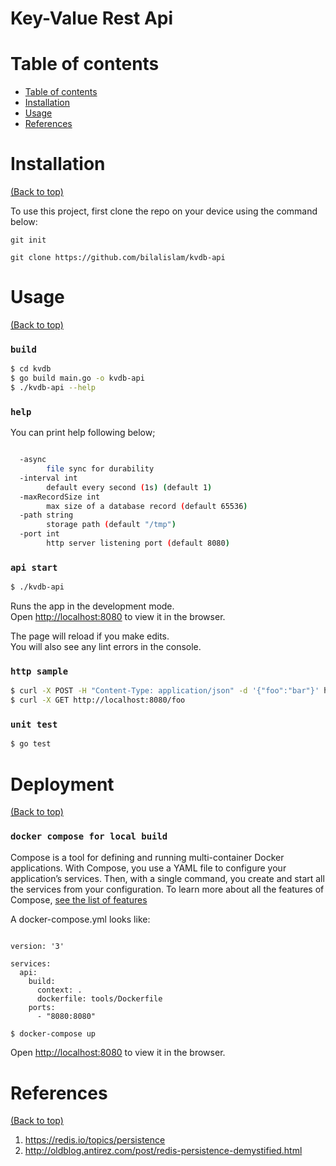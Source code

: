 # Key-Value Rest Api


# Table of contents

- [Table of contents](#table-of-contents)
- [Installation](#installation)
- [Usage](#usage)
- [References](#references)

# Installation
[(Back to top)](#table-of-contents)

To use this project, first clone the repo on your device using the command below:

```git init```

```git clone https://github.com/bilalislam/kvdb-api```


# Usage
[(Back to top)](#table-of-contents)

### `build`

```sh
$ cd kvdb
$ go build main.go -o kvdb-api
$ ./kvdb-api --help
```

### `help`
You can print  help following below;

```sh

  -async
        file sync for durability
  -interval int
        default every second (1s) (default 1)
  -maxRecordSize int
        max size of a database record (default 65536)
  -path string
        storage path (default "/tmp")
  -port int
        http server listening port (default 8080)
```

### `api start`

```sh
$ ./kvdb-api
```

Runs the app in the development mode.<br />
Open [http://localhost:8080](http://localhost:8080) to view it in the browser.

The page will reload if you make edits.<br />
You will also see any lint errors in the console.

### `http sample`

```sh
$ curl -X POST -H "Content-Type: application/json" -d '{"foo":"bar"}' http://localhost:8080/foo
$ curl -X GET http://localhost:8080/foo
```


### `unit test`

```sh
$ go test
```

# Deployment

[(Back to top)](#table-of-contents)

### `docker compose for local build`

Compose is a tool for defining and running multi-container Docker applications. With Compose, you use a YAML file to configure your application’s services. Then, with a single command, you create and start all the services from your configuration. To learn more about all the features of Compose, [see the list of features ](https://docs.docker.com/compose/#features)

A docker-compose.yml looks like:

```docker

version: '3'

services:
  api:
    build:
      context: .
      dockerfile: tools/Dockerfile
    ports:
      - "8080:8080"

```

```sh
$ docker-compose up
```

Open [http://localhost:8080](http://localhost:8080) to view it in the browser.



# References

[(Back to top)](#table-of-contents)
1. https://redis.io/topics/persistence
2. http://oldblog.antirez.com/post/redis-persistence-demystified.html


